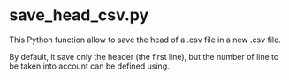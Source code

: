 # save_head_csv.py

This Python function allow to save the head of a .csv file in a new .csv file. 

By default, it save only the header (the first line), but the number of line to be taken into account can be defined using. 